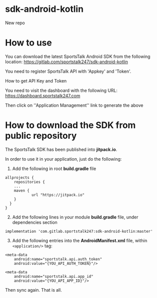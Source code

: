 # sdk-android-kotlin

New repo

# How to use

 You can download the latest SportsTalk Android SDK from the following location:
 https://gitlab.com/sportstalk247/sdk-android-kotlin

 You need to register SportsTalk API with 'Appkey' and 'Token'.


 How to get API Key and Token

 You need to visit the dashboard with the following URL:
 https://dashboard.sportstalk247.com

 Then click on ''Application Management'' link to generate the above

 # How to download the SDK from public repository

 The SportsTalk SDK has been published into **jitpack.io**.

 In order to use it in your application, just do the following:

 1. Add the following in root  **build.gradle** file
 ```
 allprojects {
     repositories {
     ...
     maven {
             url "https://jitpack.io"
     }
   }
 }
 ```

 2. Add the following lines in your module **build.gradle** file, under dependencies section

 ```
 implementation 'com.gitlab.sportstalk247:sdk-android-kotlin:master'
 ```

 3. Add the following entries into the **AndroidManifest.xml** file, within `<application/>` tag:

 ```
 <meta-data
     android:name="sportstalk.api.auth_token"
     android:value="{YOU_API_AUTH_TOKEN}"/>

 <meta-data
     android:name="sportstalk.api.app_id"
     android:value="{YOU_API_APP_ID}"/>
 ```

 Then sync again. That is all.